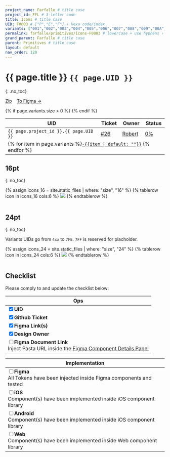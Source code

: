```yaml
---
project_name: Farfalle # title case
project_id: FFL # 3-letter code
title: Icons # title case
UID: F0003 # ["P","E","F"] + Hexa code/index
variants: ["001","002","003","004","005","006","007","008","009","00A","00B","00C","00D","00E","00F","010","011","012","013","014","015","016","017","018","019","01A","01B","01C","01D","01E","01F","020","021","022","023","024","401","402","403","404","405","406","407","408","409","40A","40B","40C","40D","40E","40F","410","411","412","413","414","415","416","417","418","419","41A","41B","41C","41D","41E","41F","420","421","422","423", "424", "425", "426", "427", "428", "3FF","7FF"] # all variants index
permalink: farfalle/primitives/icons-F0003 # lowercase + use hyphens › https://tinyurl.com/27kmc4rb
grand_parent: Farfalle # title case
parent: Primitives # title case
layout: default
nav_order: 120
---
```


# {{ page.title }} `{{ page.UID }}`
{: .no_toc}

<a href="{{site.baseurl}}/assets/projects/{{page.project_id}}/assets/YPL.FFL.icons-221123.zip" class="btn iconed downloadBadge floatReset"> Zip</a> &nbsp;&nbsp; <a href="https://www.figma.com/file/PU3d2lfOmmqlqw4Qkdiwai/Pasta-0.1.0?node-id=1932%3A89439" class="btn iconed figmaBadge">To Figma →</a>


<table class="headTopBorder">
  <thead>
    <tr>
      <th>UID</th>
      <th>Ticket</th>
      <th>Owner</th>
      <!-- <th>Options</th> -->
      <!-- <th>Tokens</th> -->
      <th>Status</th>
    </tr>
  </thead>
  <tbody>
    <tr>
      <td><code>{{ page.project_id }}.{{ page.UID }}</code></td>
      <td><a href="https://github.com/yummly/pasta/issues/26">&#35;26</a></td>
      <td><a href="https://github.com/robert-ANML">Robert</a></td>
      <!-- <td><span data-toolclip='TBD'><code>TBD</code></span></td> -->
      <!-- <td><a href="{{ site.url }}/pasta/assets/projects/{{ page.project_id }}/tokens/">Folder&nbsp;→</a></td> -->
      <td><a href="#accessibility-status"><span id="statusWidget"></span><span>0%</span></a></td>
    </tr>
    {% if page.variants.size > 0 %}
    <tr>
      <td colspan="4" class="pageHeaderVariantsRow">
        {% for item in page.variants %}<a href="#{{ page.UID }}-{{item}}"><code>-{{item | default: ""}}</code></a> {% endfor %}
      </td>
    </tr>
    {% endif %}
  </tbody>
</table>

<!-- - TOC
{:toc} -->

## 16pt
{: no_toc}

<table class="tableOfIcons">
  <tbody>
    {% assign icons_16 = site.static_files | where: "size", "16" %}
    {% tablerow icon in icons_16 cols:6 %}
      <span data-toolclip="{{icon.basename}}">
        <img src="{{site.baseurl}}{{icon.path}}" id="{{icon.basename | remove: "YPL.FFL." | strip}}">
      </span>
    {% endtablerow %}
  </tbody>
</table>

## 24pt
{: no_toc}

Variants UIDs go from `4xx` to `7FE`. `7FF` is reserved for placholder.


<table class="tableOfIcons">
  <tbody>
    {% assign icons_24 = site.static_files | where: "size", "24" %}
    {% tablerow icon in icons_24 cols:6 %}
      <span data-toolclip="{{icon.basename}}">
        <img src="{{site.baseurl}}{{icon.path}}" id="{{icon.basename | remove: "YPL.FFL." | strip}}">
      </span>
    {% endtablerow %}
  </tbody>
</table>

## Checklist

 Please comply to and update the checklist below:

 |Ops|
 |---|
 |<input type="checkbox" data-status-category="ops" class="checklistItem" checked><strong>UID</strong>|
 |<input type="checkbox" data-status-category="ops" class="checklistItem" checked><strong>Github Ticket</strong>|
 |<input type="checkbox" data-status-category="ops" class="checklistItem" checked><strong>Figma Link(s)</strong>|
 |<input type="checkbox" data-status-category="ops" class="checklistItem" checked><strong>Design Owner</strong>|
 |<input type="checkbox" data-status-category="ops" class="checklistItem"><strong>Figma Document Link</strong><br>Inject Pasta URL inside the [Figma Component Details Panel](https://help.figma.com/hc/en-us/articles/360055203533-Use-the-Inspect-panel#View_component_details) |

 |Implementation|
 |---|
 |<input type="checkbox" data-status-category="implementation" class="checklistItem"><strong>Figma</strong><br>All Tokens have been injected inside Figma components and tested|
 |<input type="checkbox" data-status-category="implementation" class="checklistItem"><strong>iOS</strong><br>Component(s) have been implemented inside iOS component library|
 |<input type="checkbox" data-status-category="implementation" class="checklistItem"><strong>Android</strong><br>Component(s) have been implemented inside iOS component library|
 |<input type="checkbox" data-status-category="implementation" class="checklistItem"><strong>Web</strong><br>Component(s) have been implemented inside Web component library|
